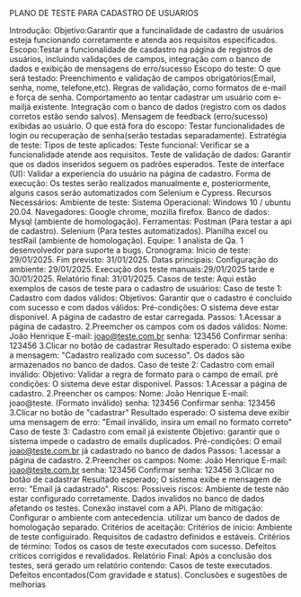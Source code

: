 PLANO DE TESTE PARA CADASTRO DE USUARIOS

Introdução:
    Objetivo:Garantir que a funcinalidade de cadastro de usuários esteja funcionando corretamente e atenda aos requisitos especificados.
    Escopo:Testar a funcionalidade de casdastro na página de registros de usuários, incluindo validações de campos, integração com o banco de dados e exibição de mensagens de erro/sucesso
Escopo do teste:
    O que será testado:
        Preenchimento e validação de campos obrigatórios(Email, senha, nome, telefone,etc).
        Regras de validação, como formatos de e-mail e força de senha.
        Comportamento ao tentar cadastrar um usuário com e-mailjá existente.
        Integração com o banco de dados (registro com os dados corretos estão sendo salvos).
        Mensagem de feedback (erro/sucesso) exibidas ao usuário.
    O que está fora do escopo:
        Testar funcionalidades de login ou recuperação de senha(serão testadas separadamente).
Estratégia de teste:
    Tipos de teste aplicados:
        Teste funcional: Verificar se a funcionalidade atende aos requisitos.
        Teste de validação de dados: Garantir que os dados inseridos seguem os padrões esperados.
        Teste de interface (UI): Validar a experiencia do usuário na página de cadastro.
    Forma de execução:
        Os testes serão realizados manualmente e, posteriormente, alguns casos serão automatizados com Selenium e Cypress.
Recursos Necessários:
    Ambiente de teste:
        Sistema Operacional: Windows 10 / ubuntu 20.04.
        Navegadores: Google chrome, mozilla firefox.
        Banco de dados: Mysql (ambiente de homologação).
    Ferramentas:
        Postman (Para testar a api de cadastro).
        Selenium (Para testes automatizados).
        Planilha excel ou testRail (ambiente de homologação).
    Equipe:
        1 analista de Qa.
        1 desenvolvedor para suporte a bugs.
Cronograma:
    Inicio de teste: 29/01/2025.
    Fim previsto: 31/01/2025.
    Datas principais:
        Configuração do ambiente: 29/01/2025.
        Execução dos teste manuais:29/01/2025 tarde e 30/01/2025.
        Relatório final: 31/01/2025.
Casos de teste:
Aqui estão exemplos de casos de teste para o cadastro de usuários:
    Caso de teste 1: Cadastro com dados válidos:
        Objetivos: Garantir que o cadastro é concluido com sucesso e com dados válidos:
    Pré-condições:
        O sistema deve estar disponivel.
        A página de cadastro de estar carregada.
    Passos:
        1.Acessar a página de cadastro.
        2.Preemcher os campos com os dados válidos:
            Nome: João Henrique
            E-mail: joao@teste.com.br
            senha: 123456
            Confirmar senha: 123456
        3.Clicar no botão de cadastrar
    Resultado esperado:
        O sistema exibe a mensagem: "Cadastro realizado com sucesso".
        Os dados são armazenados no banco de dados.
    Caso de teste 2: Cadastro com email inválido:
        Objetivo: Validar a regra de formato para o campo de email.
        pré condições:
            O sistema deve estar disponivel.
        Passos:
            1.Acessar a página de cadastro.
            2.Preencher os campos:
                Nome: João Henrique
                E-mail: joao@teste. (Formato inválido)
                senha: 123456
                Confirmar senha: 123456
            3.Clicar no botão de "cadastrar"
        Resultado esperado:
            O sistema deve exibir uma mensagem de erro: "Email inválido, insira um email no formato correto"
    Caso de teste 3: Cadastro com email já existente
        Objetivo: garantir que o sistema impede o cadastro de emails duplicados.
        Pré-condições:
            O email joao@teste.com.br já cadastrado no banco de dados
        Passos:
            1.acessar a página de cadastro.
            2.Preencher os campos:
                Nome: João Henrique
                E-mail: joao@teste.com.br
                senha: 123456
                Confirmar senha: 123456
            3.Clicar no botão de cadastrar
        Resultado esperado;
            O sistema exibe e mensagem de erro: "Email já cadastrado".
Riscos:
    Possiveis riscos:
        Ambiente de teste não estar configurado corretamente.
        Dados invalidos no banco de dados afetando os testes.
        Conexão instavel com a APi.
    Plano de mitigação:
        Configurar o ambiente com antecedencia.
        utilizar um banco de dados de homologação separado.
Critérios de aceitação:
    Critérios de inicio:
        Ambiente de teste configuirado.
        Requisitos de cadastro definidos e estáveis.
    Critérios de término:
        Todos os casos de teste executados com sucesso.
        Defeitos criticos corrigidos e revalidados.
Relatório Final:
    Após a conclusão dos testes, será gerado um relatório contendo:
    Casos de teste executados.
    Defeitos encontados(Com gravidade e status).
    Conclusões e sugestões de melhorias

    
